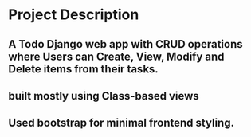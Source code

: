 # Project Description

## A Todo Django web app with CRUD operations where Users can Create, View, Modify and Delete items from their tasks.
## built mostly using Class-based views
## Used bootstrap for minimal frontend styling.